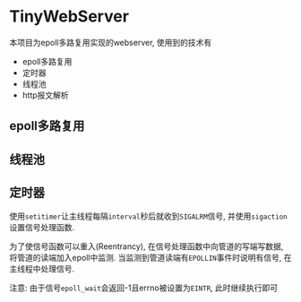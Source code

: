 # TinyWebServer

本项目为epoll多路复用实现的webserver, 使用到的技术有

- epoll多路复用
- 定时器
- 线程池
- http报文解析



## epoll多路复用



## 线程池



## 定时器

使用`setitimer`让主线程每隔`interval`秒后就收到`SIGALRM`信号, 并使用`sigaction`设置信号处理函数.

为了使信号函数可以重入(Reentrancy), 在信号处理函数中向管道的写端写数据, 将管道的读端加入epoll中监测. 当监测到管道读端有`EPOLLIN`事件时说明有信号, 在主线程中处理信号. 

注意: 由于信号`epoll_wait`会返回-1且errno被设置为`EINTR`, 此时继续执行即可
